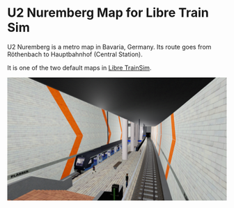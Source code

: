 # U2 Nuremberg Map for Libre Train Sim
U2 Nuremberg is a metro map in Bavaria, Germany.
Its route goes from Röthenbach to Hauptbahnhof (Central Station).

It is one of the two default maps in [Libre TrainSim](https://github.com/Libre-TrainSim/Libre-TrainSim).

![](/Worlds/U2-Nuremberg/screenshot.png)
